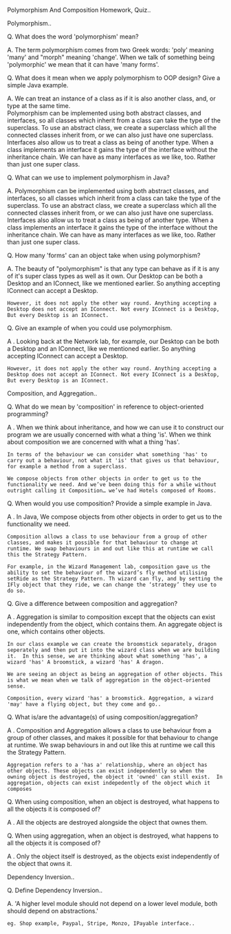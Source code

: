 
Polymorphism And Composition Homework, Quiz..


Polymorphism..

Q.  What does the word 'polymorphism' mean?

A.  The term polymorphism comes from two Greek words: 'poly' meaning 'many' and "morph" meaning 'change'. 
    When we talk of something being 'polymorphic' we mean that it can have 'many forms'.


Q.  What does it mean when we apply polymorphism to OOP design? Give a simple Java example.

A.  We can treat an instance of a class as if it is also another class, and, or type at the same time.  
    Polymorphism can be implemented using both abstract classes, and interfaces, so all classes which inherit from a class can take the type of the superclass. 
    To use an abstract class, we create a superclass which all the connected classes inherit from, or we can also just have one superclass.
    Interfaces also allow us to treat a class as being of another type. When a class implements an interface it gains the type of the interface without the inheritance chain. We can have as many interfaces as we like, too. Rather than just one super class.


Q.  What can we use to implement polymorphism in Java?

A.  Polymorphism can be implemented using both abstract classes, and interfaces, so all classes which inherit from a class can 
    take the type of the superclass. 
    To use an abstract class, we create a superclass which all the connected classes inherit from, or we can also just have one superclass.
    Interfaces also allow us to treat a class as being of another type. When a class implements an interface it gains the type of the interface without the inheritance chain. We can have as many interfaces as we like, too. Rather than just one super class.


Q.  How many 'forms' can an object take when using polymorphism?

A.  The beauty of "polymorphism" is that any type can behave as if it is any of it's super class types as well as it own. 
    Our Desktop can be both a Desktop and an IConnect, like we mentioned earlier. So anything accepting IConnect can accept a Desktop.

    However, it does not apply the other way round. Anything accepting a Desktop does not accept an IConnect. Not every IConnect is a Desktop, But every Desktop is an IConnect.


Q.  Give an example of when you could use polymorphism.

A . Looking back at the Network lab, for example, our Desktop can be both a Desktop and an IConnect, like we mentioned earlier. 
    So anything accepting IConnect can accept a Desktop.

    However, it does not apply the other way round. Anything accepting a Desktop does not accept an IConnect. Not every IConnect is a Desktop, But every Desktop is an IConnect.


Composition, and Aggregation..

Q.  What do we mean by 'composition' in reference to object-oriented programming?

A . When we think about inheritance, and how we can use it to construct our program we are usually concerned with what a thing 'is'.
    When we think about composition we are concerned with what a thing 'has'.

    In terms of the behaviour we can consider what something 'has' to carry out a behaviour, not what it 'is' that gives us that behaviour, for example a method from a superclass.

    We compose objects from other objects in order to get us to the functionality we need. And we’ve been doing this for a while without outright calling it Composition… we’ve had Hotels composed of Rooms.


Q.  When would you use composition? Provide a simple example in Java.

A . In Java, We compose objects from other objects in order to get us to the functionality we need.

    Composition allows a class to use behaviour from a group of other classes, and makes it possible for that behaviour to change at runtime. We swap behaviours in and out like this at runtime we call this the Strategy Pattern.

    For example, in the Wizard Management lab, composition gave us the ability to set the behaviour of the wizard’s fly method utilising setRide as the Strategy Pattern. Th wizard can fly, and by setting the IFly object that they ride, we can change the ‘strategy’ they use to do so.


Q.  Give a difference between composition and aggregation?

A . Aggregation is similar to composition except that the objects can exist independently from the object, which contains them.
    An aggregate object is one, which contains other objects. 

    In our class example we can create the broomstick separately, dragon seperately and then put it into the wizard class when we are building it.  In this sense, we are thinking about what something 'has', a wizard 'has' A broomstick, a wizard 'has' A dragon.

    We are seeing an object as being an aggregation of other objects. This is what we mean when we talk of aggregation in the object-oriented sense.

    Composition, every wizard 'has' a broomstick. Aggregation, a wizard 'may' have a flying object, but they come and go..


Q.  What is/are the advantage(s) of using composition/aggregation?

A . Composition and Aggregation allows a class to use behaviour from a group of other classes, and makes it possible for that
    behaviour to change at runtime. We swap behaviours in and out like this at runtime we call this the Strategy Pattern.

    Aggregation refers to a 'has a' relationship, where an object has other objects. These objects can exist independently so when the owning object is destroyed, the object it 'owned' can still exist.  In aggregation, objects can exist indepedently of the object which it composes


Q.  When using composition, when an object is destroyed, what happens to all the objects it is composed of?

A . All the objects are destroyed alongside the object that ownes them.


Q.  When using aggregation, when an object is destroyed, what happens to all the objects it is composed of?

A . Only the object itself is destroyed, as the objects exist independently of the object that owns it.


Dependency Inversion..

Q. Define Dependency Inversion..

A. 'A higher level module should not depend on a lower level module, both should depend on abstractions.'

    eg. Shop example, Paypal, Stripe, Monzo, IPayable interface..

